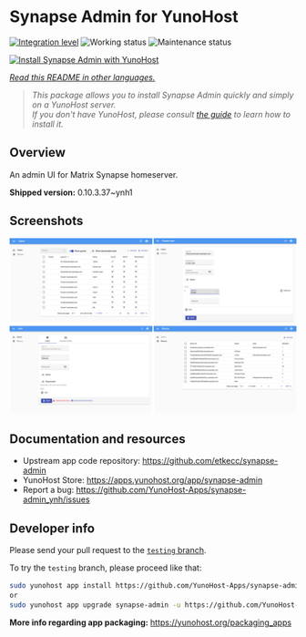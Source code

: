 <!--
N.B.: This README was automatically generated by <https://github.com/YunoHost/apps/tree/master/tools/readme_generator>
It shall NOT be edited by hand.
-->

# Synapse Admin for YunoHost

[![Integration level](https://apps.yunohost.org/badge/integration/synapse-admin)](https://ci-apps.yunohost.org/ci/apps/synapse-admin/)
![Working status](https://apps.yunohost.org/badge/state/synapse-admin)
![Maintenance status](https://apps.yunohost.org/badge/maintained/synapse-admin)

[![Install Synapse Admin with YunoHost](https://install-app.yunohost.org/install-with-yunohost.svg)](https://install-app.yunohost.org/?app=synapse-admin)

*[Read this README in other languages.](./ALL_README.md)*

> *This package allows you to install Synapse Admin quickly and simply on a YunoHost server.*  
> *If you don't have YunoHost, please consult [the guide](https://yunohost.org/install) to learn how to install it.*

## Overview

An admin UI for Matrix Synapse homeserver. 


**Shipped version:** 0.10.3.37~ynh1

## Screenshots

![Screenshot of Synapse Admin](./doc/screenshots/screenshots.jpg)

## Documentation and resources

- Upstream app code repository: <https://github.com/etkecc/synapse-admin>
- YunoHost Store: <https://apps.yunohost.org/app/synapse-admin>
- Report a bug: <https://github.com/YunoHost-Apps/synapse-admin_ynh/issues>

## Developer info

Please send your pull request to the [`testing` branch](https://github.com/YunoHost-Apps/synapse-admin_ynh/tree/testing).

To try the `testing` branch, please proceed like that:

```bash
sudo yunohost app install https://github.com/YunoHost-Apps/synapse-admin_ynh/tree/testing --debug
or
sudo yunohost app upgrade synapse-admin -u https://github.com/YunoHost-Apps/synapse-admin_ynh/tree/testing --debug
```

**More info regarding app packaging:** <https://yunohost.org/packaging_apps>
